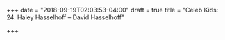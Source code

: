 +++
date = "2018-09-19T02:03:53-04:00"
draft = true
title = "Celeb Kids: 24. Haley Hasselhoff – David Hasselhoff"

+++
